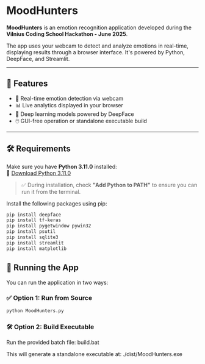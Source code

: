# MoodHunters

**MoodHunters** is an emotion recognition application developed during the **Vilnius Coding School Hackathon - June 2025**.

The app uses your webcam to detect and analyze emotions in real-time, displaying results through a browser interface. It's powered by Python, DeepFace, and Streamlit.

---

## 🚀 Features

- 🎥 Real-time emotion detection via webcam  
- 📊 Live analytics displayed in your browser  
- 🧠 Deep learning models powered by DeepFace  
- 🖱️ GUI-free operation or standalone executable build  

---

## 🛠️ Requirements

Make sure you have **Python 3.11.0** installed:  
🔗 [Download Python 3.11.0](https://www.python.org/downloads/release/python-3110/)  
> ✅ During installation, check **"Add Python to PATH"** to ensure you can run it from the terminal.

Install the following packages using pip:

```bash
pip install deepface
pip install tf-keras
pip install pygetwindow pywin32
pip install psutil
pip install sqlite3
pip install streamlit
pip install matplotlib
```
## 🧪 Running the App
You can run the application in two ways:

### ✅ Option 1: Run from Source
```bash
python MoodHunters.py
```
### 🛠️ Option 2: Build Executable
Run the provided batch file: build.bat

This will generate a standalone executable at: ./dist/MoodHunters.exe